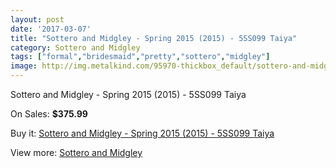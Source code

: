 ```yaml
---
layout: post
date: '2017-03-07'
title: "Sottero and Midgley - Spring 2015 (2015) - 5SS099 Taiya"
category: Sottero and Midgley
tags: ["formal","bridesmaid","pretty","sottero","midgley"]
image: http://img.metalkind.com/95970-thickbox_default/sottero-and-midgley-spring-2015-2015-5ss099-taiya.jpg
---
```

Sottero and Midgley - Spring 2015 (2015) - 5SS099 Taiya

On Sales: **$375.99**
<a href="https://www.metalkind.com/en/sottero-and-midgley/22288-sottero-and-midgley-spring-2015-2015-5ss099-taiya.html"><amp-img layout="responsive" width="600" height="600" src="//img.metalkind.com/95970-thickbox_default/sottero-and-midgley-spring-2015-2015-5ss099-taiya.jpg" alt="Sottero and Midgley - Spring 2015 (2015) - 5SS099 Taiya 0" /></a>
<a href="https://www.metalkind.com/en/sottero-and-midgley/22288-sottero-and-midgley-spring-2015-2015-5ss099-taiya.html"><amp-img layout="responsive" width="600" height="600" src="//img.metalkind.com/95971-thickbox_default/sottero-and-midgley-spring-2015-2015-5ss099-taiya.jpg" alt="Sottero and Midgley - Spring 2015 (2015) - 5SS099 Taiya 1" /></a>
<a href="https://www.metalkind.com/en/sottero-and-midgley/22288-sottero-and-midgley-spring-2015-2015-5ss099-taiya.html"><amp-img layout="responsive" width="600" height="600" src="//img.metalkind.com/95972-thickbox_default/sottero-and-midgley-spring-2015-2015-5ss099-taiya.jpg" alt="Sottero and Midgley - Spring 2015 (2015) - 5SS099 Taiya 2" /></a>

Buy it: [Sottero and Midgley - Spring 2015 (2015) - 5SS099 Taiya](https://www.metalkind.com/en/sottero-and-midgley/22288-sottero-and-midgley-spring-2015-2015-5ss099-taiya.html "Sottero and Midgley - Spring 2015 (2015) - 5SS099 Taiya")

View more: [Sottero and Midgley](https://www.metalkind.com/en/186-sottero-and-midgley "Sottero and Midgley")